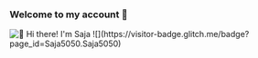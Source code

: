 ### Welcome to my account 👋
<img src="https://github.com/Saja5050/Saja5050/blob/main/intro_page.gif" alt="👋 Hi there! I'm Saja " title="👋 Hi there! I'm Saja"/>
![](https://visitor-badge.glitch.me/badge?page_id=Saja5050.Saja5050)
<!--
**Saja5050/Saja5050** is a ✨ _special_ ✨ repository because its `README.md` (this file) appears on your GitHub profile.

Here are some ideas to get you started:

- 🔭 I’m currently working on ...
- 🌱 I’m currently learning ...
- 👯 I’m looking to collaborate on ...
- 🤔 I’m looking for help with ...
- 💬 Ask me about ...
- 📫 How to reach me: ...
- 😄 Pronouns: ...
- ⚡ Fun fact: ...
-->
